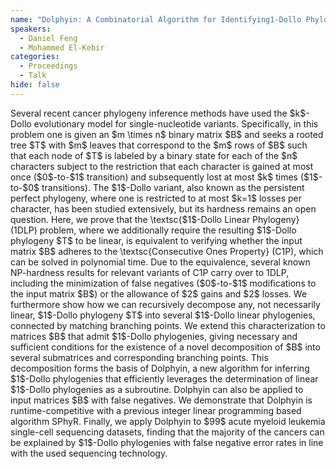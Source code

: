 ```yaml
---
name: "Dolphyin: A Combinatorial Algorithm for Identifying1-Dollo Phylogenies in Cancer"
speakers:
  - Daniel Feng
  - Mohammed El-Kebir
categories:
  - Proceedings
  - Talk
hide: false
---
```


<p>
Several recent cancer phylogeny inference methods have used the $k$-Dollo evolutionary model for single-nucleotide variants. Specifically, in this problem one is given an $m \times n$ binary matrix $B$ and seeks a rooted tree $T$ with $m$ leaves that correspond to the $m$ rows of $B$ such that each node of $T$ is labeled by a binary state for each of the $n$ characters subject to the restriction that each character is gained  at most once ($0$-to-$1$ transition) and subsequently lost at most $k$ times ($1$-to-$0$ transitions). The $1$-Dollo variant, also known as the persistent perfect phylogeny, where one is restricted to at most $k=1$ losses per character, has been studied extensively, but its hardness remains an open question. Here, we prove that the \textsc{$1$-Dollo Linear Phylogeny} (1DLP) problem, where we additionally require the resulting $1$-Dollo phylogeny $T$ to be linear, is equivalent to verifying whether the input matrix $B$ adheres to the \textsc{Consecutive Ones Property} (C1P), which can be solved in polynomial time. Due to the equivalence, several known NP-hardness results for relevant variants of C1P carry over to 1DLP, including the minimization of false negatives ($0$-to-$1$ modifications to the input matrix $B$) or the allowance of $2$ gains and $2$ losses. We furthermore show how we can recursively decompose any, not necessarily linear, $1$-Dollo phylogeny $T$ into several $1$-Dollo linear phylogenies, connected by matching branching points. We extend this characterization to matrices $B$  that admit $1$-Dollo phylogenies, giving necessary and sufficient conditions for the existence of a novel decomposition of $B$ into several submatrices and corresponding branching points. This decomposition forms the basis of Dolphyin, a new algorithm for inferring $1$-Dollo phylogenies that efficiently leverages the determination of linear $1$-Dollo phylogenies as a subroutine. Dolphyin can also be applied to input matrices $B$ with false negatives. We demonstrate that Dolphyin is runtime-competitive with a previous integer linear programming based algorithm SPhyR. Finally, we apply Dolphyin to $99$ acute myeloid leukemia single-cell sequencing datasets, finding that the majority of the cancers can be explained by $1$-Dollo phylogenies with false negative error rates in line with the used sequencing technology.
</p>
